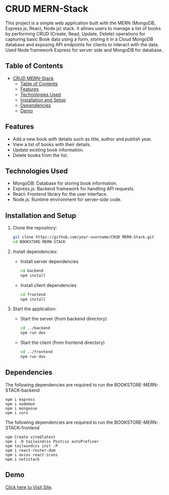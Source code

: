 # CRUD MERN-Stack 

This project is a simple web application built with the MERN (MongoDB, Express.js, React, Node.js) stack. It allows users to manage a list of books by performing  CRUD (Create, Read, Update, Delete) operations for capturing basic Book data using a form, storing it in a Cloud MongoDB database and exposing API endpoints for clients to interact with the data. Used Node framework Express for server side and MongoDB for database..

## Table of Contents

- [CRUD MERN-Stack](#crud-mern-stack)
  - [Table of Contents](#table-of-contents)
  - [Features](#features)
  - [Technologies Used](#technologies-used)
  - [Installation and Setup](#installation-and-setup)
  - [Dependencies](#dependencies)
  - [Demo](#demo)
  
## Features

- Add a new book with details such as title, author and publish year.
- View a list of books with their details.
- Update existing book information.
- Delete books from the list.

## Technologies Used

- MongoDB: Database for storing book information.
- Express.js: Backend framework for handling API requests.
- React: Frontend library for the user interface.
- Node.js: Runtime environment for server-side code.

## Installation and Setup

1. Clone the repository:

   ```bash
   git clone https://github.com/your-username/CRUD MERN-Stack.git
   cd BOOKSTORE-MERN-STACK

2. Install dependencies:

   - Install server dependencies
      ```bash
      cd backend
      npm install

   - Install client dependencies
      ```bash
      cd frontend
      npm install

3. Start the application:

   - Start the server (from backend directory)
      ```bash
      cd ../backend
      npm run dev

   - Start the client (from frontend directory)
       ```bash
       cd ../frontend
       npm run dev

## Dependencies
The following dependencies are required to run the BOOKSTORE-MERN-STACK-backend

    npm i express
    npm i nodemon
    npm i mongoose
    npm i cors

The following dependencies are required to run the BOOKSTORE-MERN-STACK-frontend

    npm Create vite@latest
    npm i -D tailwindcss Postcss autoPrefixer
    npm tailwindcss init -P
    npm i react-router-dom
    npm i axios react-icons
    npm i notistack
    
## Demo
[Click here to Visit Site]().

